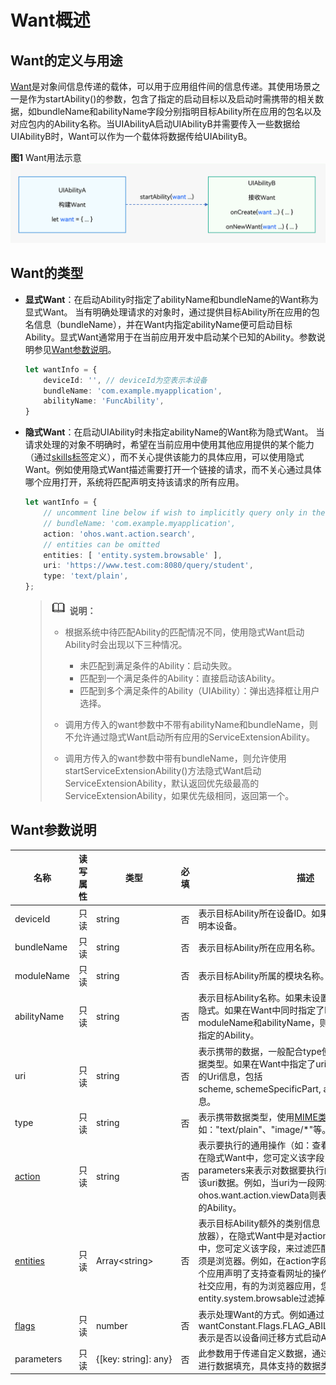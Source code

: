 # Want概述


## Want的定义与用途

[Want](../reference/apis/js-apis-application-Want.md)是对象间信息传递的载体，可以用于应用组件间的信息传递。其使用场景之一是作为startAbility()的参数，包含了指定的启动目标以及启动时需携带的相关数据，如bundleName和abilityName字段分别指明目标Ability所在应用的包名以及对应包内的Ability名称。当UIAbilityA启动UIAbilityB并需要传入一些数据给UIAbilityB时，Want可以作为一个载体将数据传给UIAbilityB。

  **图1** Want用法示意  
<img src="figures/usage-of-want.png" alt="usage-of-want" style="zoom:80%;" />


## Want的类型

- **显式Want**：在启动Ability时指定了abilityName和bundleName的Want称为显式Want。
    当有明确处理请求的对象时，通过提供目标Ability所在应用的包名信息（bundleName），并在Want内指定abilityName便可启动目标Ability。显式Want通常用于在当前应用开发中启动某个已知的Ability。参数说明参见[Want参数说明](#Want参数说明)。
    
  ```ts
  let wantInfo = {
      deviceId: '', // deviceId为空表示本设备
      bundleName: 'com.example.myapplication',
      abilityName: 'FuncAbility',
  }
  ```

- **隐式Want**：在启动UIAbility时未指定abilityName的Want称为隐式Want。
  当请求处理的对象不明确时，希望在当前应用中使用其他应用提供的某个能力（通过[skills标签](../quick-start/module-configuration-file.md#skills标签)定义），而不关心提供该能力的具体应用，可以使用隐式Want。例如使用隐式Want描述需要打开一个链接的请求，而不关心通过具体哪个应用打开，系统将匹配声明支持该请求的所有应用。

  
  ```ts
  let wantInfo = {
      // uncomment line below if wish to implicitly query only in the specific bundle.
      // bundleName: 'com.example.myapplication',
      action: 'ohos.want.action.search',
      // entities can be omitted
      entities: [ 'entity.system.browsable' ],
      uri: 'https://www.test.com:8080/query/student',
      type: 'text/plain',
  };
  ```

  > ![icon-note.gif](public_sys-resources/icon-note.gif) **说明：**
  > - 根据系统中待匹配Ability的匹配情况不同，使用隐式Want启动Ability时会出现以下三种情况。
  >   - 未匹配到满足条件的Ability：启动失败。
  >   - 匹配到一个满足条件的Ability：直接启动该Ability。
  >   - 匹配到多个满足条件的Ability（UIAbility）：弹出选择框让用户选择。
  > 
  > - 调用方传入的want参数中不带有abilityName和bundleName，则不允许通过隐式Want启动所有应用的ServiceExtensionAbility。
  > 
  > - 调用方传入的want参数中带有bundleName，则允许使用startServiceExtensionAbility()方法隐式Want启动ServiceExtensionAbility，默认返回优先级最高的ServiceExtensionAbility，如果优先级相同，返回第一个。

## Want参数说明

| 名称 | 读写属性 | 类型 | 必填 | 描述 |
| -------- | -------- | -------- | -------- | -------- |
| deviceId | 只读 | string | 否 | 表示目标Ability所在设备ID。如果未设置该字段，则表明本设备。 |
| bundleName | 只读 | string | 否 | 表示目标Ability所在应用名称。 |
| moduleName | 只读 | string | 否 | 表示目标Ability所属的模块名称。 |
| abilityName | 只读 | string | 否 | 表示目标Ability名称。如果未设置该字段，则该Want为隐式。如果在Want中同时指定了bundleName，moduleName和abilityName，则Want可以直接匹配到指定的Ability。 |
| uri | 只读 | string | 否 | 表示携带的数据，一般配合type使用，指明待处理的数据类型。如果在Want中指定了uri，则Want将匹配指定的Uri信息，包括scheme,&nbsp;schemeSpecificPart,&nbsp;authority和path信息。 |
| type | 只读 | string | 否 | 表示携带数据类型，使用[MIME类型](https://www.iana.org/assignments/media-types/media-types.xhtml?utm_source=ld246.com%E3%80%82)规范。例如："text/plain"、"image/\*"等。 |
| [action](../reference/apis/js-apis-ability-wantConstant.md) | 只读 | string | 否 | 表示要执行的通用操作（如：查看、分享、应用详情）。在隐式Want中，您可定义该字段，配合uri或parameters来表示对数据要执行的操作。如打开，查看该uri数据。例如，当uri为一段网址，action为ohos.want.action.viewData则表示匹配可查看该网址的Ability。 |
| [entities](../reference/apis/js-apis-ability-wantConstant.md) | 只读 | Array&lt;string&gt; | 否 | 表示目标Ability额外的类别信息（如：浏览器，视频播放器），在隐式Want中是对action的补充。在隐式Want中，您可定义该字段，来过滤匹配UIAbility类别，如必须是浏览器。例如，在action字段的举例中，可存在多个应用声明了支持查看网址的操作，其中有应用为普通社交应用，有的为浏览器应用，您可通过entity.system.browsable过滤掉非浏览器的其他应用。 |
| [flags](../reference/apis/js-apis-ability-wantConstant.md#wantconstantflags) | 只读 | number | 否 | 表示处理Want的方式。例如通过wantConstant.Flags.FLAG_ABILITY_CONTINUATION表示是否以设备间迁移方式启动Ability。 |
| parameters | 只读 | {[key:&nbsp;string]:&nbsp;any} | 否 | 此参数用于传递自定义数据，通过用户自定义的键值对进行数据填充，具体支持的数据类型如[Want&nbsp;API](../reference/apis/js-apis-application-Want.md)所示。 |
